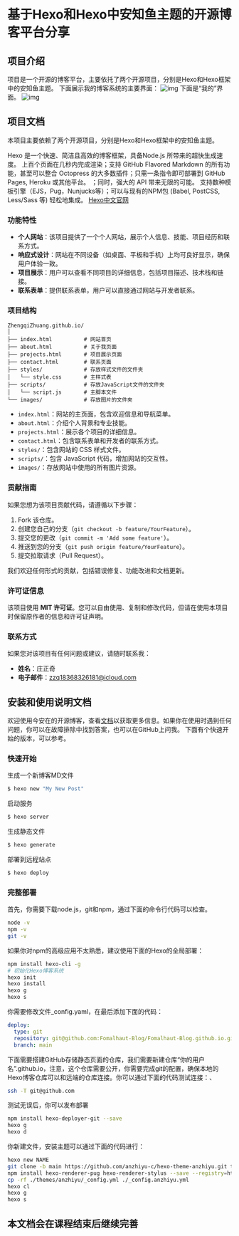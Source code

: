 # 基于Hexo和Hexo中安知鱼主题的开源博客平台分享

## 项目介绍
项目是一个开源的博客平台，主要依托了两个开源项目，分别是Hexo和Hexo框架中的安知鱼主题。
下面展示我的博客系统的主要界面：
![img](https://i.ibb.co/3FtYGXL/2024-10-10-14-59-49.png)
下面是“我的”界面。
![img](https://i.ibb.co/Wvy9KQQ/2024-10-10-14-59-08.png)


## 项目文档
本项目主要依赖了两个开源项目，分别是Hexo和Hexo框架中的安知鱼主题。

Hexo 是一个快速、简洁且高效的博客框架，具备Node.js 所带来的超快生成速度。 上百个页面在几秒内完成渲染；支持 GitHub Flavored Markdown 的所有功能，甚至可以整合 Octopress 的大多数插件；只需一条指令即可部署到 GitHub Pages, Heroku 或其他平台。
；同时，强大的 API 带来无限的可能。 支持数种模板引擎（EJS，Pug，Nunjucks等）；可以与现有的NPM包 (Babel, PostCSS, Less/Sass 等) 轻松地集成。
[Hexo中文官网](https://hexo.io/zh-cn/)

### 功能特性
- **个人网站**：该项目提供了一个个人网站，展示个人信息、技能、项目经历和联系方式。
- **响应式设计**：网站在不同设备（如桌面、平板和手机）上均可良好显示，确保用户体验一致。
- **项目展示**：用户可以查看不同项目的详细信息，包括项目描述、技术栈和链接。
- **联系表单**：提供联系表单，用户可以直接通过网站与开发者联系。

### 项目结构
```
ZhengqiZhuang.github.io/
│
├── index.html          # 网站首页
├── about.html          # 关于我页面
├── projects.html       # 项目展示页面
├── contact.html        # 联系页面
├── styles/             # 存放样式文件的文件夹
│   └── style.css       # 主样式表
├── scripts/            # 存放JavaScript文件的文件夹
│   └── script.js       # 主脚本文件
└── images/             # 存放图片的文件夹
```
- `index.html`：网站的主页面，包含欢迎信息和导航菜单。
- `about.html`：介绍个人背景和专业技能。
- `projects.html`：展示各个项目的详细信息。
- `contact.html`：包含联系表单和开发者的联系方式。
- `styles/`：包含网站的 CSS 样式文件。
- `scripts/`：包含 JavaScript 代码，增加网站的交互性。
- `images/`：存放网站中使用的所有图片资源。

### 贡献指南
如果您想为该项目贡献代码，请遵循以下步骤：
1. Fork 该仓库。
2. 创建您自己的分支（`git checkout -b feature/YourFeature`）。
3. 提交您的更改（`git commit -m 'Add some feature'`）。
4. 推送到您的分支（`git push origin feature/YourFeature`）。
5. 提交拉取请求（Pull Request）。

我们欢迎任何形式的贡献，包括错误修复、功能改进和文档更新。

### 许可证信息
该项目使用 **MIT 许可证**。您可以自由使用、复制和修改代码，但请在使用本项目时保留原作者的信息和许可证声明。

### 联系方式
如果您对该项目有任何问题或建议，请随时联系我：
- **姓名**：庄正奇
- **电子邮件**：zzq18368326181@icloud.com

## 安装和使用说明文档

欢迎使用今安在的开源博客，查看[文档](https://github.com/ZhengqiZhuang/ZhengqiZhuang.github.io/new/main?filename=README.md)以获取更多信息。如果你在使用时遇到任何问题，你可以在故障排除中找到答案，也可以在GitHub上问我。
下面有个快速开始的版本，可以参考。

### 快速开始

生成一个新博客MD文件
```bash
$ hexo new "My New Post"
```
启动服务
```bash
$ hexo server
```
生成静态文件
```bash
$ hexo generate
```
部署到远程站点
```bash
$ hexo deploy
```

### 完整部署

首先，你需要下载node.js，git和npm，通过下面的命令行代码可以检查。
```bash
node -v
npm -v
git -v
```
如果你对npm的高级应用不太熟悉，建议使用下面的Hexo的全局部署：
```bash
npm install hexo-cli -g
# 初始化Hexo博客系统
hexo init
hexo install
hexo g
hexo s
```
你需要修改文件_config.yaml，在最后添加下面的代码：
```yaml
deploy:
  type: git
  repository: git@github.com:Fomalhaut-Blog/Fomalhaut-Blog.github.io.git
  branch: main
```
下面需要搭建GitHub存储静态页面的仓库，我们需要新建仓库“你的用户名”.github.io，注意，这个仓库需要公开，你需要完成git的配置，确保本地的Hexo博客仓库可以和远端的仓库连接。你可以通过下面的代码测试连接：、
```bash
ssh -T git@github.com
```
测试无误后，你可以发布部署
```bash
npm install hexo-deployer-git --save
hexo g
hexo d
```
你新建文件，安装主题可以通过下面的代码进行：
```bash
hexo new NAME
git clone -b main https://github.com/anzhiyu-c/hexo-theme-anzhiyu.git themes/anzhiyu
npm install hexo-renderer-pug hexo-renderer-stylus --save --registry=http://registry.npmmirror.com
cp -rf ./themes/anzhiyu/_config.yml ./_config.anzhiyu.yml
hexo cl
hexo g
hexo s
```
## 本文档会在课程结束后继续完善
